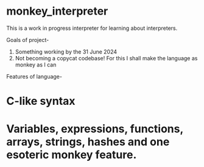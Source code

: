 # monkey_interpreter
This is a work in progress interpreter for learning about interpreters.

Goals of project-

1. Something working by the 31 June 2024
2. Not becoming a copycat codebase! For this I shall make the language as monkey as I can

Features of language-
# C-like syntax
# Variables, expressions, functions, arrays, strings, hashes and one esoteric monkey feature.

